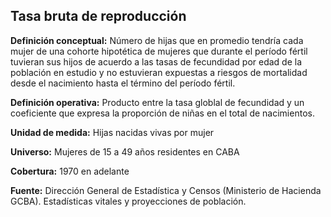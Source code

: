 ## Tasa bruta de reproducción

**Definición conceptual:** Número de hijas que en promedio tendría cada mujer de una cohorte hipotética de mujeres que durante el período fértil tuvieran sus hijos de acuerdo a las tasas de fecundidad por edad de la población en estudio y no estuvieran expuestas a riesgos de mortalidad desde el nacimiento hasta el término del período fértil.

**Definición operativa:** Producto entre la tasa globlal de fecundidad y un coeficiente que expresa la proporción de niñas en el total de nacimientos.

**Unidad de medida:** Hijas nacidas vivas por mujer

**Universo:**	Mujeres de 15 a 49 años residentes en CABA

**Cobertura:** 1970 en adelante

**Fuente:** Dirección General de Estadística y Censos (Ministerio de Hacienda GCBA). Estadísticas vitales y proyecciones de población.
